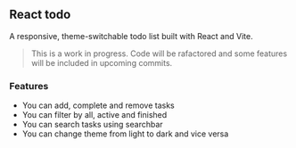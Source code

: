 ## React todo

A responsive, theme-switchable todo list built with React and Vite.

> This is a work in progress. Code will be rafactored and some features will be included in upcoming commits.

### Features

-   You can add, complete and remove tasks
-   You can filter by all, active and finished
-   You can search tasks using searchbar
-   You can change theme from light to dark and vice versa
